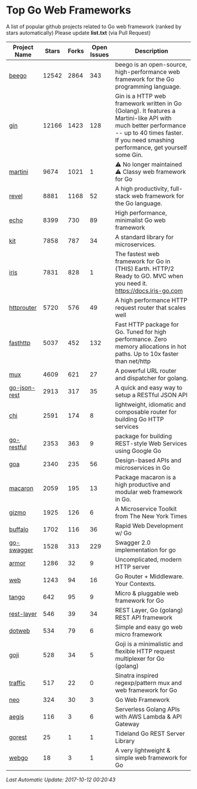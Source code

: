 # Top Go Web Frameworks
A list of popular github projects related to Go web framework (ranked by stars automatically)
Please update **list.txt** (via Pull Request)

| Project Name | Stars | Forks | Open Issues | Description |
| ------------ | ----- | ----- | ----------- | ----------- |
| [beego](https://github.com/astaxie/beego) | 12542 | 2864 | 343 | beego is an open-source, high-performance web framework for the Go programming language. |
| [gin](https://github.com/gin-gonic/gin) | 12166 | 1423 | 128 | Gin is a HTTP web framework written in Go (Golang). It features a Martini-like API with much better performance -- up to 40 times faster. If you need smashing performance, get yourself some Gin. |
| [martini](https://github.com/go-martini/martini) | 9674 | 1021 | 1 | ⚠️ No longer maintained ⚠️  Classy web framework for Go |
| [revel](https://github.com/revel/revel) | 8881 | 1168 | 52 | A high productivity, full-stack web framework for the Go language. |
| [echo](https://github.com/labstack/echo) | 8399 | 730 | 89 | High performance, minimalist Go web framework |
| [kit](https://github.com/go-kit/kit) | 7858 | 787 | 34 | A standard library for microservices. |
| [iris](https://github.com/kataras/iris) | 7831 | 828 | 1 | The fastest web framework for Go in (THIS) Earth. HTTP/2 Ready to GO. MVC when you need it. https://docs.iris-go.com |
| [httprouter](https://github.com/julienschmidt/httprouter) | 5720 | 576 | 49 | A high performance HTTP request router that scales well |
| [fasthttp](https://github.com/valyala/fasthttp) | 5037 | 452 | 132 | Fast HTTP package for Go. Tuned for high performance. Zero memory allocations in hot paths. Up to 10x faster than net/http |
| [mux](https://github.com/gorilla/mux) | 4609 | 621 | 27 | A powerful URL router and dispatcher for golang. |
| [go-json-rest](https://github.com/ant0ine/go-json-rest) | 2913 | 317 | 35 | A quick and easy way to setup a RESTful JSON API |
| [chi](https://github.com/go-chi/chi) | 2591 | 174 | 8 | lightweight, idiomatic and composable router for building Go HTTP services |
| [go-restful](https://github.com/emicklei/go-restful) | 2353 | 363 | 9 | package for building REST-style Web Services using Google Go |
| [goa](https://github.com/goadesign/goa) | 2340 | 235 | 56 | Design-based APIs and microservices in Go |
| [macaron](https://github.com/go-macaron/macaron) | 2059 | 195 | 13 | Package macaron is a high productive and modular web framework in Go. |
| [gizmo](https://github.com/NYTimes/gizmo) | 1925 | 126 | 6 | A Microservice Toolkit from The New York Times |
| [buffalo](https://github.com/gobuffalo/buffalo) | 1702 | 116 | 36 | Rapid Web Development w/ Go |
| [go-swagger](https://github.com/go-swagger/go-swagger) | 1528 | 313 | 229 | Swagger 2.0 implementation for go |
| [armor](https://github.com/labstack/armor) | 1286 | 32 | 9 | Uncomplicated, modern HTTP server |
| [web](https://github.com/gocraft/web) | 1243 | 94 | 16 | Go Router + Middleware. Your Contexts. |
| [tango](https://github.com/lunny/tango) | 642 | 95 | 9 | Micro & pluggable web framework for Go |
| [rest-layer](https://github.com/rs/rest-layer) | 546 | 39 | 34 | REST Layer, Go (golang) REST API framework |
| [dotweb](https://github.com/devfeel/dotweb) | 534 | 79 | 6 | Simple and easy go web micro framework |
| [goji](https://github.com/goji/goji) | 528 | 34 | 5 | Goji is a minimalistic and flexible HTTP request multiplexer for Go (golang) |
| [traffic](https://github.com/pilu/traffic) | 517 | 22 | 0 | Sinatra inspired regexp/pattern mux and web framework for Go |
| [neo](https://github.com/ivpusic/neo) | 324 | 30 | 3 | Go Web Framework |
| [aegis](https://github.com/tmaiaroto/aegis) | 116 | 3 | 6 | Serverless Golang APIs with AWS Lambda & API Gateway |
| [gorest](https://github.com/tideland/gorest) | 25 | 1 | 1 | Tideland Go REST Server Library |
| [webgo](https://github.com/bnkamalesh/webgo) | 18 | 3 | 1 | A very lightweight & simple web framework for Go |

*Last Automatic Update: 2017-10-12 00:20:43*